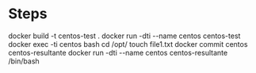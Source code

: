 # Steps
docker build -t centos-test .
docker run -dti --name centos centos-test
docker exec -ti centos bash
cd /opt/
touch file1.txt
docker commit centos centos-resultante 
docker run -dti --name centos centos-resultante /bin/bash
